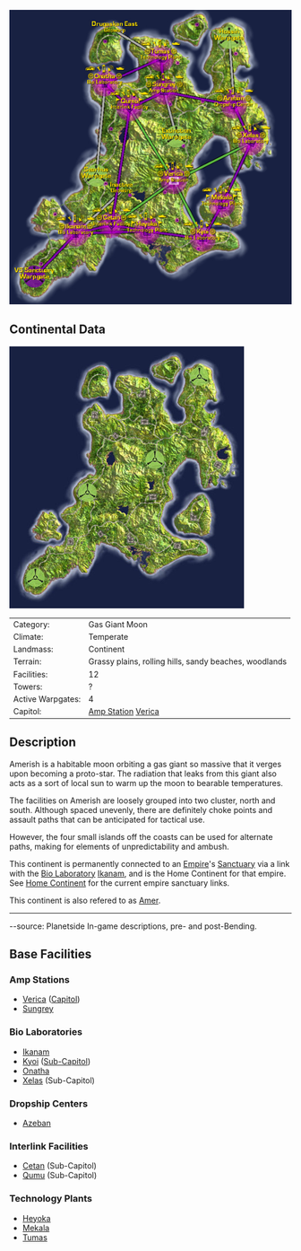 ![](../images/AmerishContinentMap.jpg "AmerishContinentMap.jpg")

## Continental Data

![](../images/Amerish_Terrain.jpg "Amerish_Terrain.jpg")

|                   |                                                                 |
| ----------------- | --------------------------------------------------------------- |
| Category:         | Gas Giant Moon                                                  |
| Climate:          | Temperate                                                       |
| Landmass:         | Continent                                                       |
| Terrain:          | Grassy plains, rolling hills, sandy beaches, woodlands          |
| Facilities:       | 12                                                              |
| Towers:           | ?                                                               |
| Active Warpgates: | 4                                                               |
| Capitol:          | [Amp Station](Amp_Station.md) [Verica](../facilities/Verica.md) |

## Description

Amerish is a habitable moon orbiting a gas giant so massive that it verges upon
becoming a proto-star. The radiation that leaks from this giant also acts as a
sort of local sun to warm up the moon to bearable temperatures.

The facilities on Amerish are loosely grouped into two cluster, north and south.
Although spaced unevenly, there are definitely choke points and assault paths
that can be anticipated for tactical use.

However, the four small islands off the coasts can be used for alternate paths,
making for elements of unpredictability and ambush.

This continent is permanently connected to an
[Empire](../terminology/Empire.md)'s [Sanctuary](../locations/Sanctuary.md) via a link with
the [Bio Laboratory](Bio_Laboratory.md) [Ikanam](../facilities/Ikanam.md), and
is the Home Continent for that empire. See [Home Continent](Home_Continent.md)
for the current empire sanctuary links.

This continent is also refered to as
[Amer](../terminology/Acronyms_and_Slang.md).

---

--source: Planetside In-game descriptions, pre- and post-Bending.

## Base Facilities

### Amp Stations

- [Verica](../facilities/Verica.md) ([Capitol](Capitol.md))
- [Sungrey](../facilities/Sungrey.md)

### Bio Laboratories

- [Ikanam](../facilities/Ikanam.md)
- [Kyoi](../facilities/Kyoi.md) ([Sub-Capitol](Sub-Capitol.md))
- [Onatha](../facilities/Onatha.md)
- [Xelas](../facilities/Xelas.md) (Sub-Capitol)

### Dropship Centers

- [Azeban](../facilities/Azeban.md)

### Interlink Facilities

- [Cetan](../facilities/Cetan.md) (Sub-Capitol)
- [Qumu](../facilities/Qumu.md) (Sub-Capitol)

### Technology Plants

- [Heyoka](../facilities/Heyoka.md)
- [Mekala](../facilities/Mekala.md)
- [Tumas](../facilities/Tumas.md)


